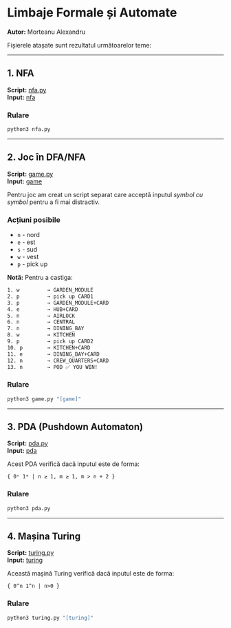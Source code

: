 # Limbaje Formale și Automate

**Autor:** Morteanu Alexandru

Fișierele atașate sunt rezultatul următoarelor teme:

---

## 1. NFA

**Script:** [nfa.py](nfa.py)  
**Input:** [nfa](nfa)

### Rulare
```bash
python3 nfa.py
```

---

## 2. Joc în DFA/NFA

**Script:** [game.py](game.py)  
**Input:** [game]([game])

Pentru joc am creat un script separat care acceptă inputul *symbol cu symbol* pentru a fi mai distractiv.

### Acțiuni posibile
- `n` - nord
- `e` - est  
- `s` - sud
- `w` - vest
- `p` - pick up

**Notă:** Pentru a castiga:
```bash
1. w         → GARDEN_MODULE
2. p         → pick up CARD1
3. p         → GARDEN_MODULE+CARD
4. e         → HUB+CARD
5. n         → AIRLOCK
6. n         → CENTRAL
7. n         → DINING_BAY
8. w         → KITCHEN
9. p         → pick up CARD2
10. p        → KITCHEN+CARD
11. e        → DINING_BAY+CARD
12. n        → CREW_QUARTERS+CARD
13. n        → POD ✅ YOU WIN!
```

### Rulare
```bash
python3 game.py "[game]"
```

---

## 3. PDA (Pushdown Automaton)

**Script:** [pda.py](pda.py)  
**Input:** [pda]([pda])

Acest PDA verifică dacă inputul este de forma:
```
{ 0ⁿ 1ᵐ | n ≥ 1, m ≥ 1, m > n + 2 }
```

### Rulare
```bash
python3 pda.py
```

---

## 4. Mașina Turing

**Script:** [turing.py](turing.py)  
**Input:** [turing](turing)

Această mașină Turing verifică dacă inputul este de forma:
```
{ 0^n 1^n | n>0 }
```

### Rulare
```bash
python3 turing.py "[turing]"
```
